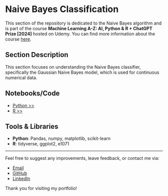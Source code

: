 # Naive Bayes Classification

This section of the repository is dedicated to the Naive Bayes algorithm and is part of the course **Machine Learning A-Z: AI, Python & R + ChatGPT Prize [2024]** hosted on Udemy. You can find more information about the course [here](https://www.udemy.com/course/machinelearning).

## Section Description

This section focuses on understanding the Naive Bayes classifier, specifically the Gaussian Naive Bayes model, which is used for continuous numerical data.

## Notebooks/Code

+ [Python >>](./01_Python/naive_bayes_py.ipynb)
+ [R >>](./02_R/naive_bayes_r.ipynb)

## Tools & Libraries

+ **Python**: Pandas, numpy, matplotlib, scikit-learn
+ **R**: tidyverse, ggplot2, e1071

---

Feel free to suggest any improvements, leave feedback, or contact me via:
- [Email](mailto:daluchki@gmail.com)
- [GitHub](https://github.com/daluchkin)
- [LinkedIn](https://www.linkedin.com/in/dmitry-luchkin/)

Thank you for visiting my portfolio!

